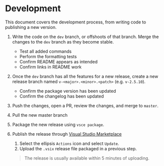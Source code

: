 # Development

This document covers the development process, from writing code to publishing a new version.

1. Write the code on the `dev` branch, or offshoots of that branch. Merge the changes to the `dev` branch as they become stable.
    - Test all added commands
    - Perform the formatting tests
    - Confirm README appears as intended
    - Confirm links in README work
1. Once the `dev` branch has all the features for a new release, create a new release branch named `v-<major>.<minor>.<patch>` (e.g. `v-2.5.10`).
    - Confirm the package version has been updated
    - Confirm the changelog has been updated
1. Push the changes, open a PR, review the changes, and merge to `master`.
1. Pull the new master branch
1. Package the new release using `vsce package`.
1. Publish the release through [Visual Studio Marketplace](https://marketplace.visualstudio.com/manage/publishers/mark-wiemer)

    1. Select the ellipsis `Actions` icon and select `Update`.
    1. Upload the `.vsix` release file packaged in a previous step.

    > The release is usually available within 5 minutes of uploading.
